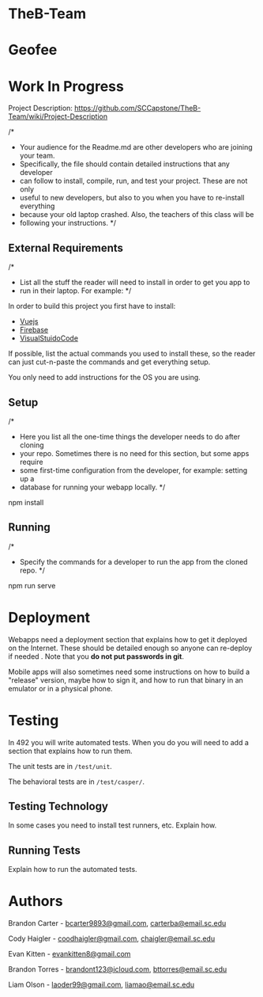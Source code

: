 # TheB-Team
# Geofee

# Work In Progress

Project Description:
https://github.com/SCCapstone/TheB-Team/wiki/Project-Description

/* 
 * Your audience for the Readme.md are other developers who are joining your team.
 * Specifically, the file should contain detailed instructions that any developer
 * can follow to install, compile, run, and test your project. These are not only
 * useful to new developers, but also to you when you have to re-install everything
 * because your old laptop crashed. Also, the teachers of this class will be
 * following your instructions.
 */

## External Requirements

/* 
 * List all the stuff the reader will need to install in order to get you app to 
 * run in their laptop. For example:
 */

In order to build this project you first have to install:

* [Vuejs](https://vuejs.org/v2/guide/)
* [Firebase](https://firebase.google.com/?gclid=Cj0KCQjwiNSLBhCPARIsAKNS4_fHPfZJChPiHD5t2YEJbsPt7FmqcqDpQycnGLTCVL7LORnNfL3FuGgaArLTEALw_wcB&gclsrc=aw.ds)
* [VisualStuidoCode](https://code.visualstudio.com/)

If possible, list the actual commands you used to install these, so the reader
can just cut-n-paste the commands and get everything setup.

You only need to add instructions for the OS you are using.

## Setup

/* 
 * Here you list all the one-time things the developer needs to do after cloning
 * your repo. Sometimes there is no need for this section, but some apps require
 * some first-time configuration from the developer, for example: setting up a
 * database for running your webapp locally.
 */

npm install

## Running

/*
 * Specify the commands for a developer to run the app from the cloned repo.
 */

npm run serve
<copy localhost url to browser>

# Deployment

Webapps need a deployment section that explains how to get it deployed on the 
Internet. These should be detailed enough so anyone can re-deploy if needed
. Note that you **do not put passwords in git**. 

Mobile apps will also sometimes need some instructions on how to build a
"release" version, maybe how to sign it, and how to run that binary in an
emulator or in a physical phone.

# Testing

In 492 you will write automated tests. When you do you will need to add a 
section that explains how to run them.

The unit tests are in `/test/unit`.

The behavioral tests are in `/test/casper/`.

## Testing Technology

In some cases you need to install test runners, etc. Explain how.

## Running Tests

Explain how to run the automated tests.

# Authors

Brandon Carter -  bcarter9893@gmail.com, carterba@email.sc.edu

Cody Haigler - coodhaigler@gmail.com, chaigler@email.sc.edu

Evan Kitten - evankitten8@gmail.com

Brandon Torres - brandont123@icloud.com, bttorres@email.sc.edu

Liam Olson - laoder99@gmail.com, liamao@email.sc.edu
